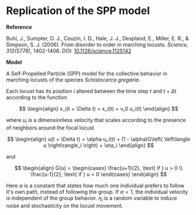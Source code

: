 # Replication of the SPP model

**Reference**

Buhl, J., Sumpter, D. J., Couzin, I. D., Hale, J. J., Despland, E., Miller, E. R., & Simpson, S. J. (2006). From disorder to order in marching locusts. _Science, 312(5778)_, 1402-1406. DOI: [10.1126/science.1125142](https://doi.org/10.1126/science.1125142)

**Model**

A Self-Propelled Particle (SPP) model for the collective behavior in marching locusts of the species _Schistocerca gregaria_.

Each locust has its position $i$ altered between the time step $t$ and $t+ \Delta t$ according to the function

$$
\begin{align}
    x_i(t + \Delta t) = x_i(t) + v_0 u_i(t)
\end{align}
$$

where $u_i$ is a dimensionless velocity that scales according to the presence of neighbors around the focal locust

$$
\begin{align}
    u(t + \Delta t) = \alpha u_i(t) + (1 - \alpha)G\left( \left\langle u \right\rangle_i \right) + \eta_i
\end{align}
$$

and

$$
\begin{align}
    G(u) =
    \begin{cases}
        \frac{u+1}{2}, \text{ if } u > 0 \\
        \frac{u-1}{2}, \text{ if } u < 0
    \end{cases}
\end{align}
$$

Here $\alpha$ is a constant that states how much one individual prefers to follow it's own path, instead of following the group. If $\alpha = 1$, the individual velocity is independent of the group behavior. $\eta_i$ is a random variable to induce noise and stochasticity on the locust movement.